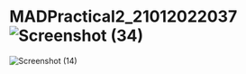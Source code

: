 # MADPractical2_21012022037![Screenshot (34)](https://user-images.githubusercontent.com/110801512/185844530-a8c50ba9-82f6-429d-af91-533523f5d934.png)
![Screenshot (14)](https://user-images.githubusercontent.com/110801512/187127549-ed756de8-ce45-4eb5-8fbb-837bbd3f037c.png)
